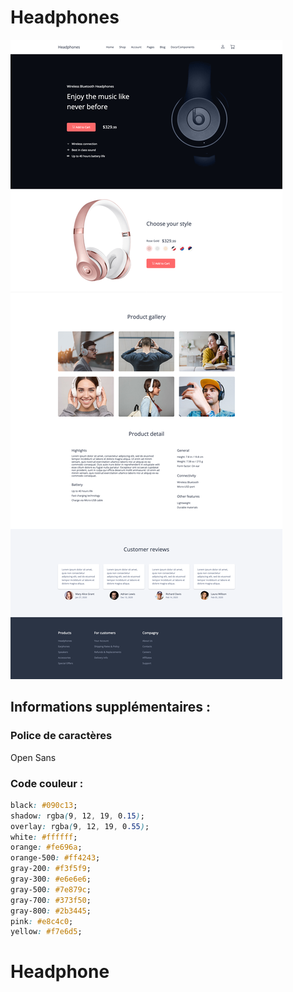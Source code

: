 # Headphones

![Preview](desktop.png)

## Informations supplémentaires :

### Police de caractères
Open Sans

### Code couleur :

```css
black: #090c13;
shadow: rgba(9, 12, 19, 0.15);
overlay: rgba(9, 12, 19, 0.55);
white: #ffffff;
orange: #fe696a;
orange-500: #ff4243;
gray-200: #f3f5f9;
gray-300: #e6e6e6;
gray-500: #7e879c;
gray-700: #373f50;
gray-800: #2b3445;
pink: #e8c4c0;
yellow: #f7e6d5;
```
# Headphone
